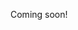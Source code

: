 Coming soon!

<!--

input hypothesis
- https://news.ycombinator.com/item?id=24715328
- https://www.youtube.com/watch?v=J_EQDtpYSNM

-----

- French
- Toki Pona
- Japanese
  - https://japanesecomplete.com/reverse-engineer/
- ASL
- Chinese

-->


<!--

  - [ ] Purchase children’s to adults books in French to passively get skills back up
    - Audiobooks too!
    - Magic Tree House
    - Harry Potter
    - His Dark Materials
    - Series of Unfortunate Events
    - Artemis Fowl
    - Enders Saga
    - Earthsea Cycle

  - [ ] japanese
    - https://www.fluentu.com/blog/japanese/learn-japanese-picture-books/
    - [ ] japanese children's books
  - [ ] chinese
    - https://www.publishersweekly.com/pw/by-topic/international/international-book-news/article/83044-children-s-books-in-china-2020-more-original-children-s-titles.html
    - https://www.aliexpress.com/popular/chinese-children-books.html
  - [ ] learn spanish
  
-->

<!--

mochi app for japanese

-->

<!--

https://soranews24.com/2020/01/12/free-language-learning-with-netflix-extension-makes-studying-japanese-almost-too-easy/

-->
